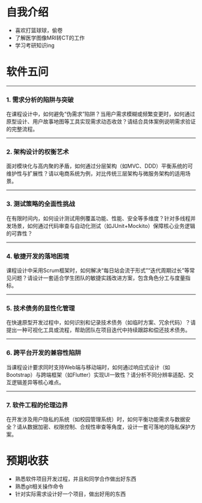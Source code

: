 # 自我介绍

- 喜欢打篮球球，偷卷
- 了解医学图像MRI转CT的工作
- 学习考研知识ing

# 软件五问

------

### 1. **需求分析的陷阱与突破**

在课程设计中，如何避免“伪需求”陷阱？当用户需求模糊或频繁变更时，如何通过原型设计、用户故事地图等工具实现需求动态收敛？请结合具体案例说明需求验证的完整流程。

------

### 2. **架构设计的权衡艺术**

面对模块化与高内聚的矛盾，如何通过分层架构（如MVC、DDD）平衡系统的可维护性与扩展性？请以电商系统为例，对比传统三层架构与微服务架构的适用场景。

------

### 3. **测试策略的全面性挑战**

在有限时间内，如何设计测试用例覆盖功能、性能、安全等多维度？针对多线程并发场景，如何通过代码审查与自动化测试（如JUnit+Mockito）保障核心业务逻辑的可靠性？

------

### 4. **敏捷开发的落地困境**

课程设计中采用Scrum框架时，如何解决“每日站会流于形式”“迭代周期过长”等常见问题？请设计一套适合学生团队的敏捷实践改进方案，包含角色分工与度量指标。

------

### 5. **技术债务的显性化管理**

在快速原型开发过程中，如何识别和记录技术债务（如临时方案、冗余代码）？请提出一种可视化工具或流程，帮助团队在项目迭代中持续跟踪和偿还技术债务。

------

### 6. **跨平台开发的兼容性陷阱**

当课程设计要求同时支持Web端与移动端时，如何通过响应式设计（如Bootstrap）与跨端框架（如Flutter）实现UI一致性？请分析不同分辨率适配、交互逻辑差异等核心难点。

------

### 7. **软件工程的伦理边界**

在开发涉及用户隐私的系统（如校园管理系统）时，如何平衡功能需求与数据安全？请从数据加密、权限控制、合规性审查等角度，设计一套可落地的隐私保护方案。

# 预期收获

- 熟悉软件项目开发过程，并且和同学合作做出好东西
- 熟悉git相关操作命令
- 针对实际需求设计好一个项目，做出好用的东西
